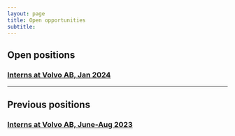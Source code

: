 ```yaml
---
layout: page
title: Open opportunities
subtitle:
---
```


## Open positions

### [Interns at Volvo AB, Jan 2024](/opportunities/2023-10-volvo)

---
## Previous positions

### [Interns at Volvo AB, June-Aug 2023](/opportunities/2023-02-volvo)
